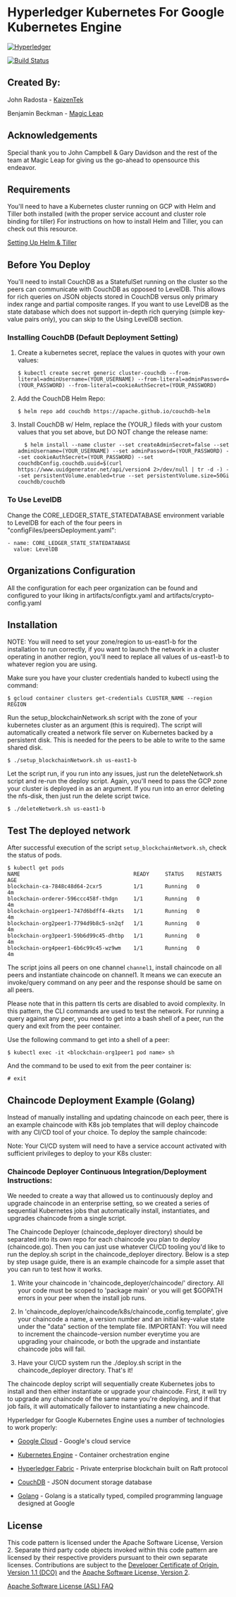 # Hyperledger Kubernetes For Google Kubernetes Engine
[![Hyperledger](https://deepchains.files.wordpress.com/2017/12/hyperlegerlogo.png?w=400)](https://www.hyperledger.org)

[![Build Status](https://travis-ci.org/joemccann/dillinger.svg?branch=master)](https://www.kaizentek.io)

## Created By:
John Radosta - [KaizenTek](http://www.kaizentek.io)

Benjamin Beckman - [Magic Leap](http://www.magicleap.com)

## Acknowledgements
Special thank you to John Campbell & Gary Davidson and the rest of the team at Magic Leap for giving us the go-ahead to opensource this endeavor. 

## Requirements
You'll need to have a Kubernetes cluster running on GCP with Helm and Tiller both installed (with the proper service account and cluster role binding for tiller) For instructions on how to install Helm and Tiller, you can check out this resource.

[Setting Up Helm & Tiller](http://docs.shippable.com/deploy/tutorial/deploy-to-gcp-gke-helm/)

## Before You Deploy

You'll need to install CouchDB as a StatefulSet running on the cluster so the peers can communicate with CouchDB as opposed to LevelDB. This allows for rich queries on JSON objects stored in CouchDB versus only primary index range and partial composite ranges. If you want to use LevelDB as the state database which does not support in-depth rich querying (simple key-value pairs only), you can skip to the Using LevelDB section. 

### Installing CouchDB (Default Deployment Setting)

1. Create a kubernetes secret, replace the values in quotes with your own values:

    ```
    $ kubectl create secret generic cluster-couchdb --from-literal=adminUsername=(YOUR_USERNAME) --from-literal=adminPassword=(YOUR_PASSWORD) --from-literal=cookieAuthSecret=(YOUR_PASSWORD)  
    ```

2. Add the CouchDB Helm Repo:

    ```
    $ helm repo add couchdb https://apache.github.io/couchdb-helm
    ```

3. Install CouchDB w/ Helm, replace the (YOUR_) fileds with your custom values that you set above, but DO NOT change the release name:


    ```
      $ helm install --name cluster --set createAdminSecret=false --set adminUsername=(YOUR_USERNAME) --set adminPassword=(YOUR_PASSWORD) --set cookieAuthSecret=(YOUR_PASSWORD) --set couchdbConfig.couchdb.uuid=$(curl https://www.uuidgenerator.net/api/version4 2>/dev/null | tr -d -) --set persistentVolume.enabled=true --set persistentVolume.size=50Gi couchdb/couchdb  
    ```
    
### To Use LevelDB 
Change the CORE_LEDGER_STATE_STATEDATABASE environment variable to LevelDB for each of the four peers in "configFiles/peersDeployment.yaml":

```
- name: CORE_LEDGER_STATE_STATEDATABASE
  value: LevelDB 
```

## Organizations Configuration
All the configuration for each peer organization can be found and configured to your liking in artifacts/configtx.yaml and artifacts/crypto-config.yaml

## Installation

NOTE: You will need to set your zone/region to us-east1-b for the installation to run correctly, if you want to launch the network in a cluster operating in another region, you'll need to replace all values of us-east1-b to whatever region you are using.

Make sure you have your cluster credentials handed to kubectl using the command:

```
$ gcloud container clusters get-credentials CLUSTER_NAME --region REGION
```

Run the setup_blockchainNetwork.sh script with the zone of your kubernetes cluster as an argument (this is required). The script will automatically created a network file server on Kubernetes backed by a persistent disk. This is needed for the peers to be able to write to the same shared disk. 

```
$ ./setup_blockchainNetwork.sh us-east1-b
```

Let the script run, if you run into any issues, just run the deleteNetwork.sh script and re-run the deploy script. Again, you'll need to pass the GCP zone your cluster is deployed in as an argument. If you run into an error deleting the nfs-disk, then just run the delete script twice. 

```
$ ./deleteNetwork.sh us-east1-b
```

## Test The deployed network

After successful execution of the script `setup_blockchainNetwork.sh`, check the status of pods.

```
$ kubectl get pods
NAME                                    READY     STATUS    RESTARTS   AGE
blockchain-ca-7848c48d64-2cxr5          1/1       Running   0          4m
blockchain-orderer-596ccc458f-thdgn     1/1       Running   0          4m
blockchain-org1peer1-747d6bdff4-4kzts   1/1       Running   0          4m
blockchain-org2peer1-7794d9b8c5-sn2qf   1/1       Running   0          4m
blockchain-org3peer1-59b6d99c45-dhtbp   1/1       Running   0          4m
blockchain-org4peer1-6b6c99c45-wz9wm    1/1       Running   0          4m
```

The script joins all peers on one channel `channel1`, install chaincode on all peers and instantiate chaincode on channel1. It means we can execute an invoke/query command on any peer and the response should be same on all peers. 

Please note that in this pattern tls certs are disabled to avoid complexity. In this pattern, the CLI commands are used to test the network. For running a query against any peer, you need to get into a bash shell of a peer, run the query and exit from the peer container.

Use the following command to get into a shell of a peer:

  ```
  $ kubectl exec -it <blockchain-org1peer1 pod name> sh
  ```

And the command to be used to exit from the peer container is:

  ```
  # exit
  ```


## Chaincode Deployment Example (Golang)
Instead of manually installing and updating chaincode on each peer, there is an example chaincode with K8s job templates that will deploy chaincode with any CI/CD tool of your choice. To deploy the sample chaincode:

Note: Your CI/CD system will need to have a service account activated with sufficient privileges to deploy to your K8s cluster: 

### Chaincode Deployer Continuous Integration/Deployment Instructions:
We needed to create a way that allowed us to continuously deploy and upgrade chaincode in an enterprise setting, so we created a series of sequential Kubernetes jobs that automatically install, instantiates, and upgrades chaincode from a single script. 

The Chaincode Deployer (chaincode_deployer directory) should be separated into its own repo for each chaincode you plan to deploy (chaincode.go). Then you can just use whatever CI/CD tooling you'd like to run the deploy.sh script in the chaincode_deployer directory. Below is a step by step usage guide, there is an example chaincode for a simple asset that you can run to test how it works. 

1. Write  your chaincode in 'chaincode_deployer/chaincode/' directory. All your code must be scoped to 'package main' or you will get $GOPATH errors in your peer when the install job runs.

2. In 'chaincode_deployer/chaincode/k8s/chaincode_config.template', give your chaincode a name, a version number and an initial key-value state under the "data" section of the template file. IMPORTANT: You will need to increment the chaincode-version number everytime you are upgrading your chaincode, or both the upgrade and instantiate chaincode jobs will fail. 

3. Have your CI/CD system run the ./deploy.sh script in the chaincode_deployer directory. That's it!

The chaincode deploy script will sequentially create Kubernetes jobs to install and then either instantiate or upgrade your chaincode. First, it will try to upgrade any chaincode of the same name you're deploying, and if that job fails, it will automatically failover to instantiating a new chaincode. 

Hyperledger for Google Kubernetes Engine uses a number of technologies to work properly:

* [Google Cloud] - Google's cloud service 
* [Kubernetes Engine] - Container orchestration engine
* [Hyperledger Fabric] - Private enterprise blockchain built on Raft protocol 
* [CouchDB] - JSON document storage database
* [Golang] - Golang is a statically typed, compiled programming language designed at Google

   [Hyperledger Fabric]: <https://www.hyperledger.org>
   [Google Cloud]: <https://cloud.google.com>
   [Kubernetes Engine]: <http://kubernetes.io>
   [CouchDB]: <http://couchdb.apache.org>
   [Golang]: <http://www.golang.org>

## License
This code pattern is licensed under the Apache Software License, Version 2.  Separate third party code objects invoked within this code pattern are licensed by their respective providers pursuant to their own separate licenses. Contributions are subject to the [Developer Certificate of Origin, Version 1.1 (DCO)](https://developercertificate.org/) and the [Apache Software License, Version 2](https://www.apache.org/licenses/LICENSE-2.0.txt).

[Apache Software License (ASL) FAQ](https://www.apache.org/foundation/license-faq.html#WhatDoesItMEAN)